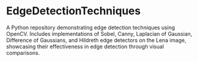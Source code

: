 # EdgeDetectionTechniques
 A Python repository demonstrating edge detection techniques using OpenCV. Includes implementations of Sobel, Canny, Laplacian of Gaussian, Difference of Gaussians, and Hildreth edge detectors on the Lena image, showcasing their effectiveness in edge detection through visual comparisons.
